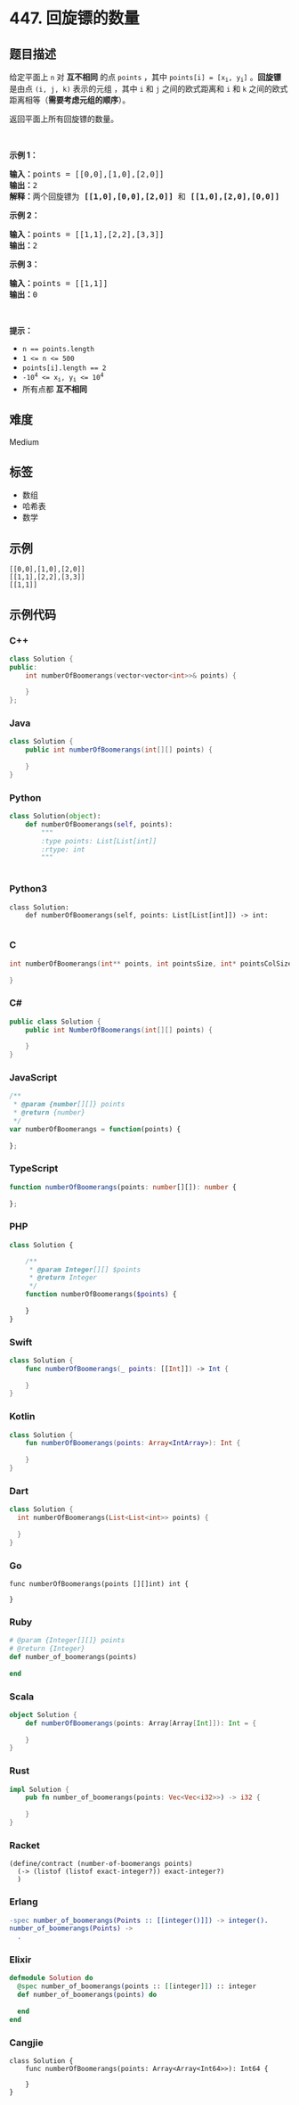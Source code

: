# 447. 回旋镖的数量

## 题目描述

<p>给定平面上<em>&nbsp;</em><code>n</code><em> </em>对 <strong>互不相同</strong> 的点&nbsp;<code>points</code> ，其中 <code>points[i] = [x<sub>i</sub>, y<sub>i</sub>]</code> 。<strong>回旋镖</strong> 是由点&nbsp;<code>(i, j, k)</code> 表示的元组 ，其中&nbsp;<code>i</code>&nbsp;和&nbsp;<code>j</code>&nbsp;之间的欧式距离和&nbsp;<code>i</code>&nbsp;和&nbsp;<code>k</code>&nbsp;之间的欧式距离相等（<strong>需要考虑元组的顺序</strong>）。</p>

<p>返回平面上所有回旋镖的数量。</p>
&nbsp;

<p><strong>示例 1：</strong></p>

<pre>
<strong>输入：</strong>points = [[0,0],[1,0],[2,0]]
<strong>输出：</strong>2
<strong>解释：</strong>两个回旋镖为 <strong>[[1,0],[0,0],[2,0]]</strong> 和 <strong>[[1,0],[2,0],[0,0]]</strong>
</pre>

<p><strong>示例 2：</strong></p>

<pre>
<strong>输入：</strong>points = [[1,1],[2,2],[3,3]]
<strong>输出：</strong>2
</pre>

<p><strong>示例 3：</strong></p>

<pre>
<strong>输入：</strong>points = [[1,1]]
<strong>输出：</strong>0
</pre>

<p>&nbsp;</p>

<p><strong>提示：</strong></p>

<ul>
	<li><code>n ==&nbsp;points.length</code></li>
	<li><code>1 &lt;= n &lt;= 500</code></li>
	<li><code>points[i].length == 2</code></li>
	<li><code>-10<sup>4</sup> &lt;= x<sub>i</sub>, y<sub>i</sub> &lt;= 10<sup>4</sup></code></li>
	<li>所有点都 <strong>互不相同</strong></li>
</ul>


## 难度

Medium

## 标签

- 数组
- 哈希表
- 数学

## 示例

```
[[0,0],[1,0],[2,0]]
[[1,1],[2,2],[3,3]]
[[1,1]]
```

## 示例代码

### C++

```cpp
class Solution {
public:
    int numberOfBoomerangs(vector<vector<int>>& points) {
        
    }
};
```

### Java

```java
class Solution {
    public int numberOfBoomerangs(int[][] points) {
        
    }
}
```

### Python

```python
class Solution(object):
    def numberOfBoomerangs(self, points):
        """
        :type points: List[List[int]]
        :rtype: int
        """
        
```

### Python3

```python3
class Solution:
    def numberOfBoomerangs(self, points: List[List[int]]) -> int:
        
```

### C

```c
int numberOfBoomerangs(int** points, int pointsSize, int* pointsColSize) {
    
}
```

### C#

```csharp
public class Solution {
    public int NumberOfBoomerangs(int[][] points) {
        
    }
}
```

### JavaScript

```javascript
/**
 * @param {number[][]} points
 * @return {number}
 */
var numberOfBoomerangs = function(points) {
    
};
```

### TypeScript

```typescript
function numberOfBoomerangs(points: number[][]): number {
    
};
```

### PHP

```php
class Solution {

    /**
     * @param Integer[][] $points
     * @return Integer
     */
    function numberOfBoomerangs($points) {
        
    }
}
```

### Swift

```swift
class Solution {
    func numberOfBoomerangs(_ points: [[Int]]) -> Int {
        
    }
}
```

### Kotlin

```kotlin
class Solution {
    fun numberOfBoomerangs(points: Array<IntArray>): Int {
        
    }
}
```

### Dart

```dart
class Solution {
  int numberOfBoomerangs(List<List<int>> points) {
    
  }
}
```

### Go

```golang
func numberOfBoomerangs(points [][]int) int {
    
}
```

### Ruby

```ruby
# @param {Integer[][]} points
# @return {Integer}
def number_of_boomerangs(points)
    
end
```

### Scala

```scala
object Solution {
    def numberOfBoomerangs(points: Array[Array[Int]]): Int = {
        
    }
}
```

### Rust

```rust
impl Solution {
    pub fn number_of_boomerangs(points: Vec<Vec<i32>>) -> i32 {
        
    }
}
```

### Racket

```racket
(define/contract (number-of-boomerangs points)
  (-> (listof (listof exact-integer?)) exact-integer?)
  )
```

### Erlang

```erlang
-spec number_of_boomerangs(Points :: [[integer()]]) -> integer().
number_of_boomerangs(Points) ->
  .
```

### Elixir

```elixir
defmodule Solution do
  @spec number_of_boomerangs(points :: [[integer]]) :: integer
  def number_of_boomerangs(points) do
    
  end
end
```

### Cangjie

```cangjie
class Solution {
    func numberOfBoomerangs(points: Array<Array<Int64>>): Int64 {

    }
}
```

